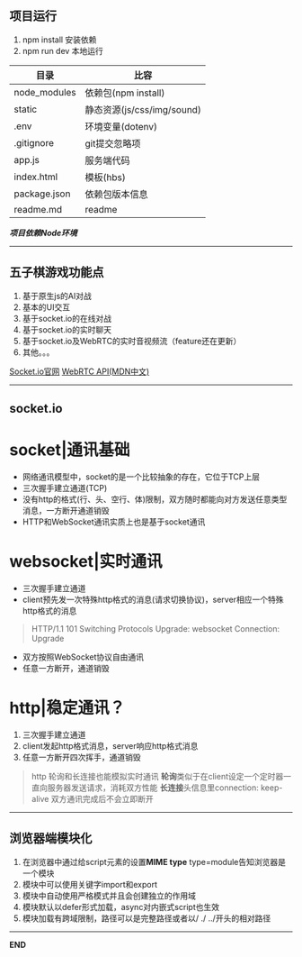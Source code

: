 ## 项目运行
1. npm install 安装依赖 
2. npm run dev 本地运行

目录|比容
--|--
node_modules|依赖包(npm install)
static|静态资源(js/css/img/sound)
.env|环境变量(dotenv)
.gitignore|git提交忽略项
app.js|服务端代码
index.html|模板(hbs)
package.json|依赖包版本信息
readme.md|readme

***项目依赖Node环境***

---

## 五子棋游戏功能点
1. 基于原生js的AI对战
2. 基本的UI交互
3. 基于socket.io的在线对战
4. 基于socket.io的实时聊天
5. 基于socket.io及WebRTC的实时音视频流（feature还在更新）
6. 其他。。。

[Socket.io官网](https://socket.io/docs/)
[WebRTC API(MDN中文)](https://developer.mozilla.org/zh-CN/docs/Web/API/WebRTC_API)

---

## socket.io

# socket|通讯基础
- 网络通讯模型中，socket的是一个比较抽象的存在，它位于TCP上层
- 三次握手建立通道(TCP)
- 没有http的格式(行、头、空行、体)限制，双方随时都能向对方发送任意类型消息，一方断开通道销毁
- HTTP和WebSocket通讯实质上也是基于socket通讯

# websocket|实时通讯
- 三次握手建立通道
- client预先发一次特殊http格式的消息(请求切换协议)，server相应一个特殊http格式的消息
>HTTP/1.1 101 Switching Protocols
>Upgrade: websocket 
>Connection: Upgrade

- 双方按照WebSocket协议自由通讯
- 任意一方断开，通道销毁 

# http|稳定通讯？
1. 三次握手建立通道
2. client发起http格式消息，server响应http格式消息
3. 任意一方断开四次挥手，通道销毁
>http 轮询和长连接也能模拟实时通讯
**轮询**类似于在client设定一个定时器一直向服务器发送请求，消耗双方性能
**长连接**头信息里connection: keep-alive 双方通讯完成后不会立即断开

---

## 浏览器端模块化
1. 在浏览器中通过给script元素的设置**MIME type** type=module告知浏览器是一个模块
2. 模块中可以使用关键字import和export
3. 模块中自动使用严格模式并且会创建独立的作用域
4. 模块默认以defer形式加载，async对内嵌式script也生效
5. 模块加载有跨域限制，路径可以是完整路径或者以/ ./ ../开头的相对路径

---


**END**